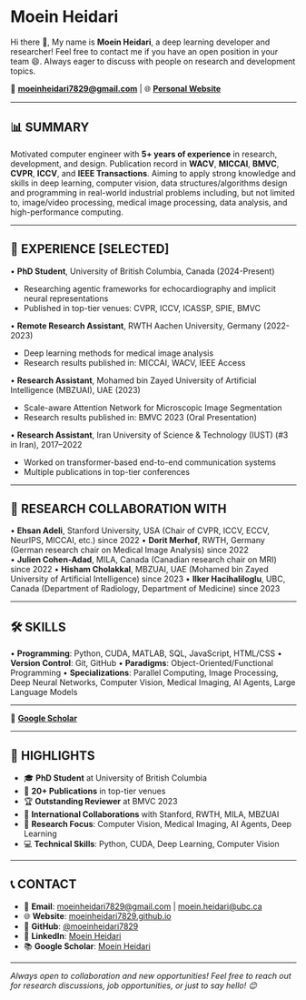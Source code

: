 # Moein Heidari

Hi there 👋, My name is **Moein Heidari**, a deep learning developer and researcher! Feel free to contact me if you have an open position in your team 😄. Always eager to discuss with people on research and development topics.

📧 **moeinheidari7829@gmail.com** | 🌐 **[Personal Website](https://moeinheidari7829.github.io/)**

---

## 📊 SUMMARY

Motivated computer engineer with **5+ years of experience** in research, development, and design. Publication record in **WACV**, **MICCAI**, **BMVC**, **CVPR**, **ICCV**, and **IEEE Transactions**. Aiming to apply strong knowledge and skills in deep learning, computer vision, data structures/algorithms design and programming in real-world industrial problems including, but not limited to, image/video processing, medical image processing, data analysis, and high-performance computing.

---

## 🎯 EXPERIENCE [SELECTED]

• **PhD Student**, University of British Columbia, Canada (2024-Present)
  - Researching agentic frameworks for echocardiography and implicit neural representations
  - Published in top-tier venues: CVPR, ICCV, ICASSP, SPIE, BMVC

• **Remote Research Assistant**, RWTH Aachen University, Germany (2022-2023)
  - Deep learning methods for medical image analysis
  - Research results published in: MICCAI, WACV, IEEE Access

• **Research Assistant**, Mohamed bin Zayed University of Artificial Intelligence (MBZUAI), UAE (2023)
  - Scale-aware Attention Network for Microscopic Image Segmentation
  - Research results published in: BMVC 2023 (Oral Presentation)

• **Research Assistant**, Iran University of Science & Technology (IUST) (#3 in Iran), 2017–2022
  - Worked on transformer-based end-to-end communication systems
  - Multiple publications in top-tier conferences

---

## 🤝 RESEARCH COLLABORATION WITH

• **Ehsan Adeli**, Stanford University, USA (Chair of CVPR, ICCV, ECCV, NeurIPS, MICCAI, etc.) since 2022
• **Dorit Merhof**, RWTH, Germany (German research chair on Medical Image Analysis) since 2022  
• **Julien Cohen-Adad**, MILA, Canada (Canadian research chair on MRI) since 2022
• **Hisham Cholakkal**, MBZUAI, UAE (Mohamed bin Zayed University of Artificial Intelligence) since 2023
• **Ilker Hacihaliloglu**, UBC, Canada (Department of Radiology, Department of Medicine) since 2023

---

## 🛠️ SKILLS

• **Programming**: Python, CUDA, MATLAB, SQL, JavaScript, HTML/CSS
• **Version Control**: Git, GitHub
• **Paradigms**: Object-Oriented/Functional Programming
• **Specializations**: Parallel Computing, Image Processing, Deep Neural Networks, Computer Vision, Medical Imaging, AI Agents, Large Language Models

---

📖 **[Google Scholar](https://scholar.google.com/citations?user=mir8D5UAAAAJ&hl=en)**

---

## 🌟 HIGHLIGHTS

- 🎓 **PhD Student** at University of British Columbia
- 📝 **20+ Publications** in top-tier venues
- 🏆 **Outstanding Reviewer** at BMVC 2023
- 🤝 **International Collaborations** with Stanford, RWTH, MILA, MBZUAI
- 🔬 **Research Focus**: Computer Vision, Medical Imaging, AI Agents, Deep Learning
- 💻 **Technical Skills**: Python, CUDA, Deep Learning, Computer Vision

---

## 📞 CONTACT

- 📧 **Email**: moeinheidari7829@gmail.com | moein.heidari@ubc.ca
- 🌐 **Website**: [moeinheidari7829.github.io](https://moeinheidari7829.github.io/)
- 🐙 **GitHub**: [@moeinheidari7829](https://github.com/moeinheidari7829)
- 💼 **LinkedIn**: [Moein Heidari](https://www.linkedin.com/in/moein-heidari/)
- 📚 **Google Scholar**: [Moein Heidari](https://scholar.google.com/citations?user=mir8D5UAAAAJ&hl=en)

---

*Always open to collaboration and new opportunities! Feel free to reach out for research discussions, job opportunities, or just to say hello! 😊*
